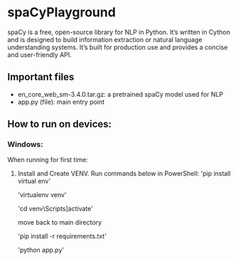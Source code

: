 # spaCyPlayground
spaCy is a free, open-source library for NLP in Python. It’s written in Cython and is designed to build information extraction or natural language understanding systems. It’s built for production use and provides a concise and user-friendly API.

## Important files
- en_core_web_sm-3.4.0.tar.gz: a pretrained spaCy model used for NLP
- app.py (file): main entry point

## How to run on devices:

### Windows:
When running for first time:
1. Install and Create VENV. Run commands below in PowerShell:
    'pip install virtual env'
    
    'virtualenv venv'
    
    'cd venv\Scripts]activate'

    move back to main directory

    'pip install -r requirements.txt'

    'python app.py'